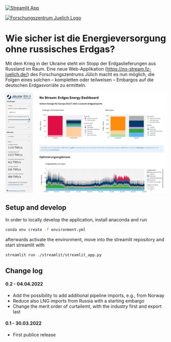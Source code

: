[![Streamlit App](https://static.streamlit.io/badges/streamlit_badge_black_white.svg)](https://no-stream.fz-juelich.de/)


<a href="https://www.fz-juelich.de/iek/iek-3/DE/Home/home_node.html"><img src="https://www.fz-juelich.de/metis-platform/EN/_Documents/Pictures/FZJ-logo_340x185.jpg?__blob=normal
" alt="Forschungszentrum Juelich Logo" width="230px"></a> 


# Wie sicher ist die Energieversorgung ohne russisches Erdgas?
Mit dem Krieg in der Ukraine steht ein Stopp der Erdgaslieferungen aus Russland im Raum. Eine neue Web-Applikation (https://no-stream.fz-juelich.de/) des Forschungszentrums Jülich macht es nun möglich, die Folgen eines solchen – kompletten oder teilweisen – Embargos auf die deutschen Erdgasvorräte zu ermitteln.

[![NoStream app](static/NoStream_interface.png)](https://no-stream.fz-juelich.de/)


## Setup and develop

In order to locally develop the application, install anaconda and run

```bash
conda env create -f environment.yml
```

afterwards activate the environment, move into the streamlit repository and start streamlit with

```bash
streamlit run ./streamlit/streamlit_app.py
```



## Change log


#### 0.2 - 04.04.2022

* Add the possibility to add additional pipeline imports, e.g., from Norway
* Reduce also LNG imports from Russia with a starting embargo
* Change the merit order of curtailemt, with the industry first and export last


#### 0.1 - 30.03.2022

* First publice release